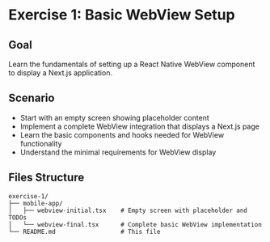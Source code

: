# Exercise 1: Basic WebView Setup

## Goal

Learn the fundamentals of setting up a React Native WebView component to display a Next.js application.

## Scenario

- Start with an empty screen showing placeholder content
- Implement a complete WebView integration that displays a Next.js page
- Learn the basic components and hooks needed for WebView functionality
- Understand the minimal requirements for WebView display

## Files Structure

```
exercise-1/
├── mobile-app/
│   ├── webview-initial.tsx    # Empty screen with placeholder and TODOs
│   └── webview-final.tsx      # Complete basic WebView implementation
└── README.md                  # This file
```
